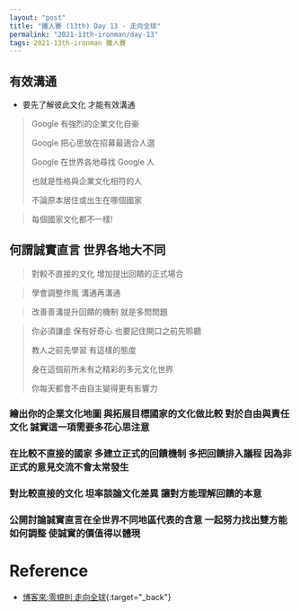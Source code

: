 ```yaml
---
layout: "post"
title: "鐵人賽 (13th) Day 13 - 走向全球"
permalink: "2021-13th-ironman/day-13"
tags: 2021-13th-ironman 鐵人賽
---
```


## 有效溝通

- 要先了解彼此文化 才能有效溝通

> Google 有強烈的企業文化自豪
>
> Google 把心思放在招募最適合人選
>
> Google 在世界各地尋找 Google 人
>
> 也就是性格與企業文化相符的人
>
> 不論原本居住或出生在哪個國家

> 每個國家文化都不一樣!

## 何謂誠實直言 世界各地大不同

> 對較不直接的文化 增加提出回饋的正式場合

> 學會調整作風 溝通再溝通

> 改善善溝提升回饋的機制 就是多問問題

> 你必須謙虛 保有好奇心 也要記住開口之前先聆聽
>
> 教人之前先學習 有這樣的態度
>
> 身在這個前所未有之精彩的多元文化世界
>
> 你每天都會不由自主變得更有影響力

### 繪出你的企業文化地圖 與拓展目標國家的文化做比較 對於自由與責任文化 誠實這一項需要多花心思注意

### 在比較不直接的國家 多建立正式的回饋機制 多把回饋排入議程 因為非正式的意見交流不會太常發生

### 對比較直接的文化 坦率談論文化差異 讓對方能理解回饋的本意

### 公開討論誠實直言在全世界不同地區代表的含意 一起努力找出雙方能如何調整 使誠實的價值得以體現

# Reference

- [博客來:零規則 走向全球](https://www.books.com.tw/products/0010873975?sloc=main){:target="\_back"}
